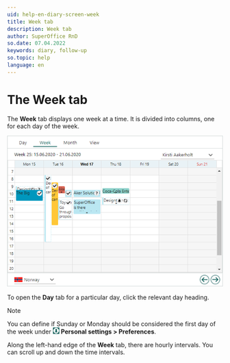 ```yaml
---
uid: help-en-diary-screen-week
title: Week tab
description: Week tab
author: SuperOffice RnD
so.date: 07.04.2022
keywords: diary, follow-up
so.topic: help
language: en
---
```


# The Week tab

The **Week** tab displays one week at a time. It is divided into columns, one for each day of the week.

![Diary screen, the Week tab -screenshot][img2]

To open the **Day** tab for a particular day, click the relevant day heading.

> [!NOTE]
> You can define if Sunday or Monday should be considered the first day of the week under ![icon][img1] **Personal settings > Preferences**.

Along the left-hand edge of the **Week** tab, there are hourly intervals. You can scroll up and down the time intervals.

<!-- Referenced links -->

<!-- Referenced images -->
[img1]: ../../../../media/icons/personal-settings-small.png
[img2]: media/week-plan.bmp
